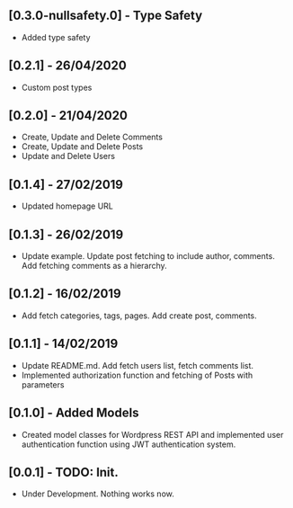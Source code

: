 ## [0.3.0-nullsafety.0] - Type Safety

* Added type safety

## [0.2.1] - 26/04/2020
* Custom post types

## [0.2.0] - 21/04/2020
* Create, Update and Delete Comments
* Create, Update and Delete Posts
* Update and Delete Users

## [0.1.4] - 27/02/2019
* Updated homepage URL

## [0.1.3] - 26/02/2019
* Update example. Update post fetching to include author, comments. Add fetching comments as a hierarchy.

## [0.1.2] - 16/02/2019
* Add fetch categories, tags, pages. Add create post, comments.

## [0.1.1] - 14/02/2019

* Update README.md. Add fetch users list, fetch comments list.
* Implemented authorization function and fetching of Posts with parameters

## [0.1.0] - Added Models

* Created model classes for Wordpress REST API and implemented user authentication function using JWT authentication system.


## [0.0.1] - TODO: Init.

* Under Development. Nothing works now.
